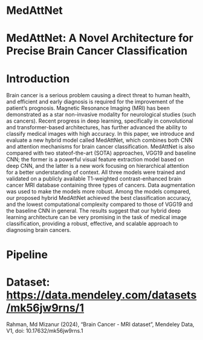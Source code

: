 # MedAttNet
# MedAttNet: A Novel Architecture for Precise Brain Cancer Classification
# Introduction
Brain cancer is a serious problem causing a direct threat to human health, and efficient and early diagnosis is required for the improvement of the patient’s prognosis. Magnetic Resonance Imaging (MRI) has been demonstrated as a star non-invasive modality for neurological studies (such as cancers).
Recent progress in deep learning, specifically in convolutional and transformer-based architectures, has further advanced the ability
to classify medical images with high accuracy. In this paper, we introduce and evaluate a new hybrid model called MedAttNet,
which combines both CNN and attention mechanisms for brain cancer classification. MedAttNet is also compared with two stateof-the-art (SOTA) approaches, VGG19 and baseline CNN; the former is a powerful visual feature extraction model based on deep CNN, and the latter is a new work focusing on hierarchical
attention for a better understanding of context. All three models were trained and validated on a publicly available T1-weighted contrast-enhanced brain cancer MRI database containing three types of cancers. Data augmentation was used to make the models more robust. Among the models compared, our proposed hybrid MedAttNet achieved the best classification accuracy, and the lowest computational complexity compared to those of VGG19 and the baseline CNN in general. The results suggest that our hybrid deep learning architecture can be very promising in the task of medical image classification, providing a robust, effective, and scalable approach to diagnosing brain cancers.

# Pipeline

# Dataset: https://data.mendeley.com/datasets/mk56jw9rns/1
Rahman, Md Mizanur (2024), “Brain Cancer -  MRI dataset”, Mendeley Data, V1, doi: 10.17632/mk56jw9rns.1

